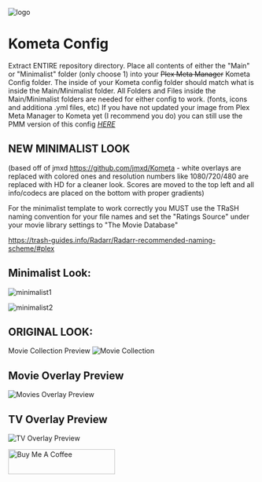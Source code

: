 ![logo](https://github.com/mrbuckwheet/Kometa-Config/assets/124317277/5323ca07-03fd-479a-b93d-681172b96290)
# Kometa Config 
Extract ENTIRE repository directory. Place all contents of either the "Main" or "Minimalist" folder (only choose 1) into your ~~Plex Meta Manager~~ Kometa Config folder. The inside of your Kometa config folder should match what is inside the Main/Minimalist folder. All Folders and Files inside the Main/Minimalist folders are needed for either config to work. (fonts, icons and additiona .yml files, etc) 
If you have not updated your image from Plex Meta Manager to Kometa yet (I recommend you do) you can still use the PMM version of this config [_HERE_](https://github.com/mrbuckwheet/Kometa-Config/releases/tag/PMM-Version) 

## NEW MINIMALIST LOOK 
(based off of jmxd https://github.com/jmxd/Kometa - white overlays are replaced with colored ones and resolution numbers like 1080/720/480 are replaced with HD for a cleaner look. Scores are moved to the top left and all info/codecs are placed on the bottom with proper gradients) 

For the minimalist template to work correctly you MUST use the TRaSH naming convention for your file names and set the "Ratings Source" under your movie library settings to "The Movie Database"

https://trash-guides.info/Radarr/Radarr-recommended-naming-scheme/#plex


## Minimalist Look:
![minimalist1](https://github.com/user-attachments/assets/754245a9-55b8-45d1-9e9b-9aba05479519)

![minimalist2](https://github.com/user-attachments/assets/47918dcc-c24f-44f1-bc35-42420da2fee5)


## ORIGINAL LOOK:
Movie Collection Preview
![Movie Collection](https://user-images.githubusercontent.com/124317277/232326609-c407d4f2-5fbb-4189-b0e8-13d5456f5eb2.JPG)

## Movie Overlay Preview
![Movies Overlay Preview](https://user-images.githubusercontent.com/124317277/232326613-676b4b3a-d2c9-46b0-bf3c-b5f22d8aff46.JPG)

## TV Overlay Preview
![TV Overlay Preview](https://user-images.githubusercontent.com/124317277/232326617-b5c4f59d-5491-4830-8ea5-d6874d4b1c06.JPG)





<!-- markdownlint-disable MD033 -->
<a href="https://www.buymeacoffee.com/mrbuckwheet" target="_blank"><img src="https://cdn.buymeacoffee.com/buttons/lato-black.png" alt="Buy Me A Coffee" style="height: 51px !important;width: 217px !important;" ></a>
<!-- markdownlint-enable MD033 -->
